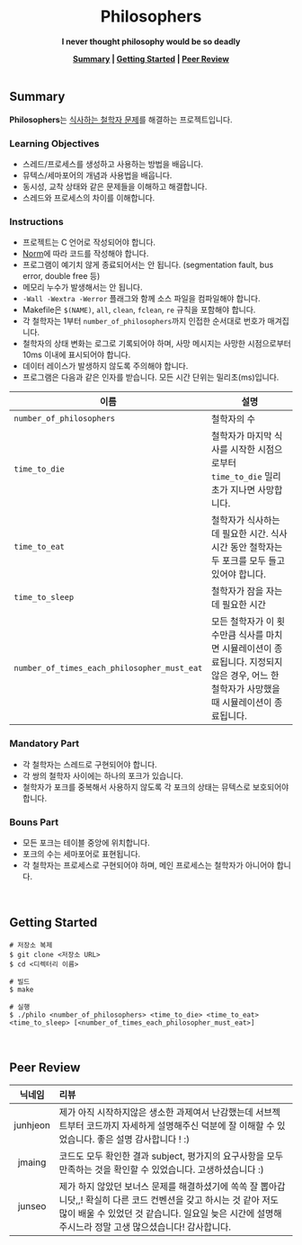 <h1 align="center">Philosophers</h1>

<p align="center"><strong>I never thought philosophy would be so deadly</strong></p>

<div align="center">
  <strong>
    <a href="#summary">Summary</a> |
    <a href="#getting-started">Getting Started</a> |
    <a href="#peer-review">Peer Review</a>
  </strong>
</div>

<br>

## Summary

**Philosophers**는 [식사하는 철학자 문제](https://en.wikipedia.org/wiki/Dining_philosophers_problem)를 해결하는 프로젝트입니다.

### Learning Objectives

- 스레드/프로세스를 생성하고 사용하는 방법을 배웁니다.
- 뮤텍스/세마포어의 개념과 사용법을 배웁니다.
- 동시성, 교착 상태와 같은 문제들을 이해하고 해결합니다.
- 스레드와 프로세스의 차이를 이해합니다.

### Instructions

- 프로젝트는 C 언어로 작성되어야 합니다.
- [Norm](https://github.com/42School/norminette/blob/master/pdf/ko.norm.pdf)에 따라 코드를 작성해야 합니다.
- 프로그램이 예기치 않게 종료되어서는 안 됩니다. (segmentation fault, bus error, double free 등)
- 메모리 누수가 발생해서는 안 됩니다.
- `-Wall -Wextra -Werror` 플래그와 함께 소스 파일을 컴파일해야 합니다.
- Makefile은 `$(NAME)`, `all`, `clean`, `fclean`, `re` 규칙을 포함해야 합니다.
- 각 철학자는 1부터 `number_of_philosophers`까지 인접한 순서대로 번호가 매겨집니다.
- 철학자의 상태 변화는 로그로 기록되어야 하며, 사망 메시지는 사망한 시점으로부터 10ms 이내에 표시되어야 합니다.
- 데이터 레이스가 발생하지 않도록 주의해야 합니다.
- 프로그램은 다음과 같은 인자를 받습니다. 모든 시간 단위는 밀리초(ms)입니다.

| 이름                                        | 설명                                                                                                                                       |
| ------------------------------------------- | ------------------------------------------------------------------------------------------------------------------------------------------ |
| `number_of_philosophers`                    | 철학자의 수                                                                                                                                |
| `time_to_die`                               | 철학자가 마지막 식사를 시작한 시점으로부터 `time_to_die` 밀리초가 지나면 사망합니다.                                                       |
| `time_to_eat`                               | 철학자가 식사하는 데 필요한 시간. 식사 시간 동안 철학자는 두 포크를 모두 들고 있어야 합니다.                                               |
| `time_to_sleep`                             | 철학자가 잠을 자는 데 필요한 시간                                                                                                          |
| `number_of_times_each_philosopher_must_eat` | 모든 철학자가 이 횟수만큼 식사를 마치면 시뮬레이션이 종료됩니다. 지정되지 않은 경우, 어느 한 철학자가 사망했을 때 시뮬레이션이 종료됩니다. |

### Mandatory Part

- 각 철학자는 스레드로 구현되어야 합니다.
- 각 쌍의 철학자 사이에는 하나의 포크가 있습니다.
- 철학자가 포크를 중복해서 사용하지 않도록 각 포크의 상태는 뮤텍스로 보호되어야 합니다.

### Bouns Part

- 모든 포크는 테이블 중앙에 위치합니다.
- 포크의 수는 세마포어로 표현됩니다.
- 각 철학자는 프로세스로 구현되어야 하며, 메인 프로세스는 철학자가 아니어야 합니다.

<br>

## Getting Started

```shell
# 저장소 복제
$ git clone <저장소 URL>
$ cd <디렉터리 이름>

# 빌드
$ make

# 실행
$ ./philo <number_of_philosophers> <time_to_die> <time_to_eat> <time_to_sleep> [<number_of_times_each_philosopher_must_eat>]
```

<br>

## Peer Review

|  닉네임  | 리뷰                                                                                                                                                                                                                         |
| :------: | :--------------------------------------------------------------------------------------------------------------------------------------------------------------------------------------------------------------------------- |
| junhjeon | 제가 아직 시작하지않은 생소한 과제여서 난감했는데 서브젝트부터 코드까지 자세하게 설명해주신 덕분에 잘 이해할 수 있었습니다. 좋은 설명 감사합니다 ! :)                                                                        |
|  jmaing  | 코드도 모두 확인한 결과 subject, 평가지의 요구사항을 모두 만족하는 것을 확인할 수 있었습니다. 고생하셨습니다 :)                                                                                                              |
|  junseo  | 제가 하지 않았던 보너스 문제를 해결하셨기에 쏙쏙 잘 뽑아갑니닷,,! 확실히 다른 코드 컨벤션을 갖고 하시는 것 같아 저도 많이 배울 수 있었던 것 같습니다. 일요일 늦은 시간에 설명해 주시느라 정말 고생 많으셨습니다! 감사합니다. |
